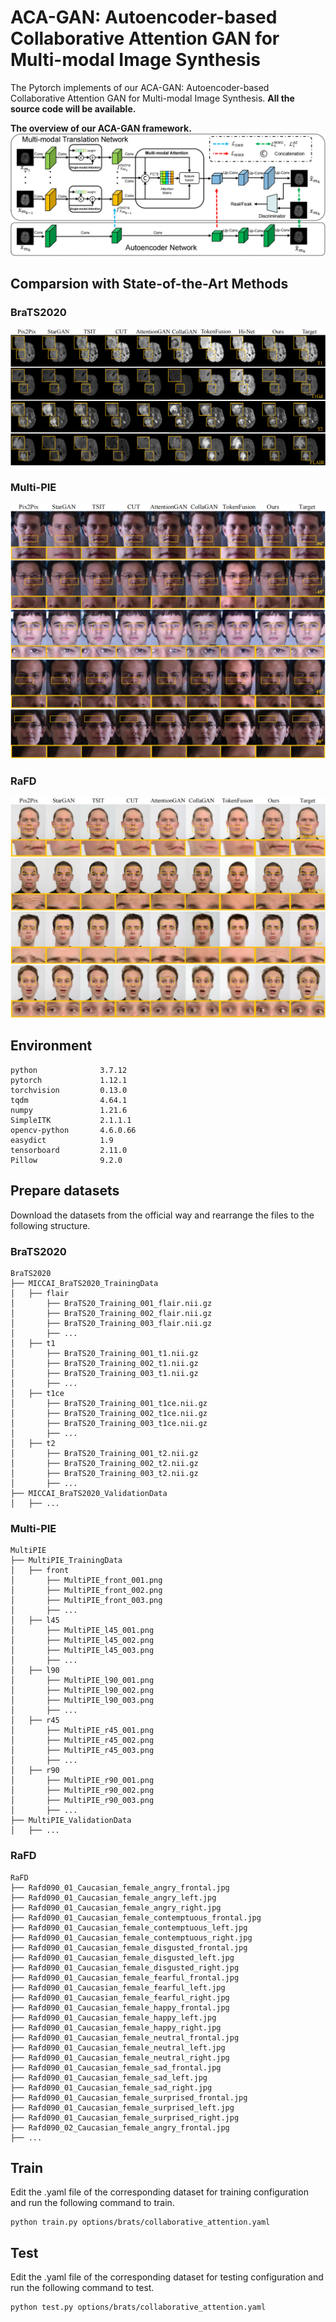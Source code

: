 # ACA-GAN: Autoencoder-based Collaborative Attention GAN for Multi-modal Image Synthesis

The Pytorch implements of our ACA-GAN: Autoencoder-based Collaborative Attention GAN for Multi-modal Image Synthesis. **All the source code will be available.**

**The overview of our ACA-GAN framework.**
![Framework](./images/framework_figure1.png)

## Comparsion with State-of-the-Art Methods
### BraTS2020
![Result](./images/brats_result_show.png)

### Multi-PIE
![Result](./images/multipie_result_show.png)

### RaFD
![Result](./images/rafd_result_show.png)

## Environment
```
python              3.7.12
pytorch             1.12.1
torchvision         0.13.0
tqdm                4.64.1
numpy               1.21.6
SimpleITK           2.1.1.1
opencv-python       4.6.0.66
easydict            1.9
tensorboard         2.11.0
Pillow              9.2.0
```
## Prepare datasets
Download the datasets from the official way and rearrange the files to the following structure.
### BraTS2020
```
BraTS2020
├── MICCAI_BraTS2020_TrainingData
│   ├── flair
│       ├── BraTS20_Training_001_flair.nii.gz
│       ├── BraTS20_Training_002_flair.nii.gz
│       ├── BraTS20_Training_003_flair.nii.gz
│       ├── ...
│   ├── t1
│       ├── BraTS20_Training_001_t1.nii.gz
│       ├── BraTS20_Training_002_t1.nii.gz
│       ├── BraTS20_Training_003_t1.nii.gz
│       ├── ...
│   ├── t1ce
│       ├── BraTS20_Training_001_t1ce.nii.gz
│       ├── BraTS20_Training_002_t1ce.nii.gz
│       ├── BraTS20_Training_003_t1ce.nii.gz
│       ├── ...
│   ├── t2
│       ├── BraTS20_Training_001_t2.nii.gz
│       ├── BraTS20_Training_002_t2.nii.gz
│       ├── BraTS20_Training_003_t2.nii.gz
│       ├── ...
├── MICCAI_BraTS2020_ValidationData
│   ├── ...
```
### Multi-PIE
```
MultiPIE
├── MultiPIE_TrainingData
│   ├── front
│       ├── MultiPIE_front_001.png
│       ├── MultiPIE_front_002.png
│       ├── MultiPIE_front_003.png
│       ├── ...
│   ├── l45
│       ├── MultiPIE_l45_001.png
│       ├── MultiPIE_l45_002.png
│       ├── MultiPIE_l45_003.png
│       ├── ...
│   ├── l90
│       ├── MultiPIE_l90_001.png
│       ├── MultiPIE_l90_002.png
│       ├── MultiPIE_l90_003.png
│       ├── ...
│   ├── r45
│       ├── MultiPIE_r45_001.png
│       ├── MultiPIE_r45_002.png
│       ├── MultiPIE_r45_003.png
│       ├── ...
│   ├── r90
│       ├── MultiPIE_r90_001.png
│       ├── MultiPIE_r90_002.png
│       ├── MultiPIE_r90_003.png
│       ├── ...
├── MultiPIE_ValidationData
│   ├── ...
```
### RaFD
```
RaFD
├── Rafd090_01_Caucasian_female_angry_frontal.jpg
├── Rafd090_01_Caucasian_female_angry_left.jpg
├── Rafd090_01_Caucasian_female_angry_right.jpg
├── Rafd090_01_Caucasian_female_contemptuous_frontal.jpg
├── Rafd090_01_Caucasian_female_contemptuous_left.jpg
├── Rafd090_01_Caucasian_female_contemptuous_right.jpg
├── Rafd090_01_Caucasian_female_disgusted_frontal.jpg
├── Rafd090_01_Caucasian_female_disgusted_left.jpg
├── Rafd090_01_Caucasian_female_disgusted_right.jpg
├── Rafd090_01_Caucasian_female_fearful_frontal.jpg
├── Rafd090_01_Caucasian_female_fearful_left.jpg
├── Rafd090_01_Caucasian_female_fearful_right.jpg
├── Rafd090_01_Caucasian_female_happy_frontal.jpg
├── Rafd090_01_Caucasian_female_happy_left.jpg
├── Rafd090_01_Caucasian_female_happy_right.jpg
├── Rafd090_01_Caucasian_female_neutral_frontal.jpg
├── Rafd090_01_Caucasian_female_neutral_left.jpg
├── Rafd090_01_Caucasian_female_neutral_right.jpg
├── Rafd090_01_Caucasian_female_sad_frontal.jpg
├── Rafd090_01_Caucasian_female_sad_left.jpg
├── Rafd090_01_Caucasian_female_sad_right.jpg
├── Rafd090_01_Caucasian_female_surprised_frontal.jpg
├── Rafd090_01_Caucasian_female_surprised_left.jpg
├── Rafd090_01_Caucasian_female_surprised_right.jpg
├── Rafd090_02_Caucasian_female_angry_frontal.jpg
├── ...
```
## Train
Edit the .yaml file of the corresponding dataset for training configuration and run the following command to train.
```
python train.py options/brats/collaborative_attention.yaml
```

## Test
Edit the .yaml file of the corresponding dataset for testing configuration and run the following command to test.
```
python test.py options/brats/collaborative_attention.yaml
```
